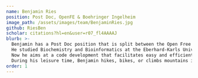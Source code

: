 ```yaml
---
name: Benjamin Ries
position: Post Doc, OpenFE & Boehringer Ingelheim
image_path: /assets/images/team/BenjaminRies.jpg
github: RiesBen
scholar: citations?hl=en&user=r07_fl4AAAAJ
blurb: >-
  Benjamin has a Post Doc position that is split between the Open Free Energy consortium and Boehringer Ingelheim in Biberach.
  He studied Biochemistry and Bioinformatics at the Eberhard-Karls University Tübingen and worked on free energy calculation methods during his PhD at ETH Zurich.
  Now he aims at a code development that facilitates easy and efficient use of FE methods for the future.
  During his leisure time, Benjamin hikes, bikes, or climbs mountains in his vicinity.
order: 1
---
```


